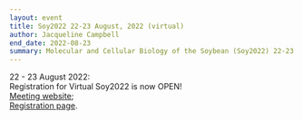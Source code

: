 ```yaml
---
layout: event
title: Soy2022 22-23 August, 2022 (virtual)
author: Jacqueline Campbell
end_date: 2022-08-23
summary: Molecular and Cellular Biology of the Soybean (Soy2022) 22-23 August, 2022
---
```

22 - 23 August 2022:<br>
Registration for Virtual Soy2022 is now OPEN! <br>
[Meeting website](https://www.regcytes.extension.iastate.edu/soy2022/); <br>
[Registration page](https://www.regcytes.extension.iastate.edu/soy2022/register/).

